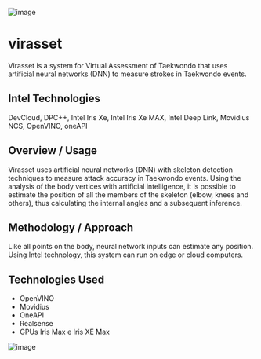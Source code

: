 ![image](https://github.com/cabelo/virasset/assets/675645/73c8a4c4-39eb-4060-8b2a-bbde57363fdb)


# virasset
Virasset is a system for Virtual Assessment of Taekwondo that uses artificial neural networks (DNN) to measure strokes in Taekwondo events.

## Intel Technologies
DevCloud, DPC++, Intel Iris Xe, Intel Iris Xe MAX, Intel Deep Link, Movidius NCS, OpenVINO, oneAPI

## Overview / Usage
Virasset uses artificial neural networks (DNN) with skeleton detection techniques to measure attack accuracy in Taekwondo events. Using the analysis of the body vertices with artificial intelligence, it is possible to estimate the position of all the members of the skeleton (elbow, knees and others), thus calculating the internal angles and a subsequent inference.

## Methodology / Approach
Like all points on the body, neural network inputs can estimate any position. Using Intel technology, this system can run on edge or cloud computers.

## Technologies Used
- OpenVINO
- Movidius
- OneAPI
- Realsense
- GPUs Iris Max e Iris XE Max


![image](https://github.com/cabelo/virasset/assets/675645/d0a3f58f-f6a8-445c-b169-733ad2ce6ed8)

